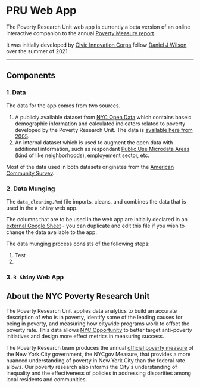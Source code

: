 # PRU Web App
The Poverty Research Unit web app is currently a beta version of an online interactive companion to the annual [Poverty Measure report](https://www1.nyc.gov/site/opportunity/poverty-in-nyc/poverty-measure.page).

It was initially developed by [Civic Innovation Corps](https://www.codingitforward.com/corps) fellow [Daniel J Wilson](https://danieljwilson.com/) over the summer of 2021.

---
## Components
### 1. Data
The data for the app comes from two sources. 
1. A publicly available dataset from [NYC Open Data](https://opendata.cityofnewyork.us/) which contains baseic demographic information and calculated indicators related to poverty developed by the Poverty Research Unit. The data is [available here from 2005](https://data.cityofnewyork.us/browse?q=nycgov+poverty+measure&sortBy=alpha&utf8=%E2%9C%93).
2. An internal dataset which is used to augment the open data with additional information, such as respondant [Public Use Microdata Areas](https://www.census.gov/programs-surveys/geography/guidance/geo-areas/pumas.html) (kind of like neighborhoods), employement sector, etc.

Most of the data used in both datasets originates from the [American Community Survey](https://www.census.gov/programs-surveys/acs).

### 2. Data Munging
The `data_cleaning.Rmd` file imports, cleans, and combines the data that is used in the `R Shiny` web app.

The columns that are to be used in the web app are initially declared in an [external Google Sheet](https://docs.google.com/spreadsheets/d/1ndZtYpCjD4CCIyGU2chJjw6yMPr4PDQY6q8OJeoYpso/edit?usp=sharing) - you can duplicate and edit this file if you wish to change the data available to the app.

The data munging process consists of the following steps:
1. Test
2. 

### 3. `R Shiny` Web App


## About the NYC Poverty Research Unit
The Poverty Research Unit applies data analytics to build an accurate description of who is in poverty, identify some of the leading causes for being in poverty, and measuring how citywide programs work to offset the poverty rate. This data allows [NYC Opportunity](https://www1.nyc.gov/site/opportunity/index.page) to better target anti-poverty initiatives and design more effect metrics in measuring success.

The Poverty Research team produces the annual [official poverty measure](https://www1.nyc.gov/site/opportunity/poverty-in-nyc/poverty-measure.page) of the New York City government, the NYCgov Measure, that provides a more nuanced understanding of poverty in New York City than the federal rate allows. Our poverty research also informs the City's understanding of inequality and the effectiveness of policies in addressing disparities among local residents and communities.

